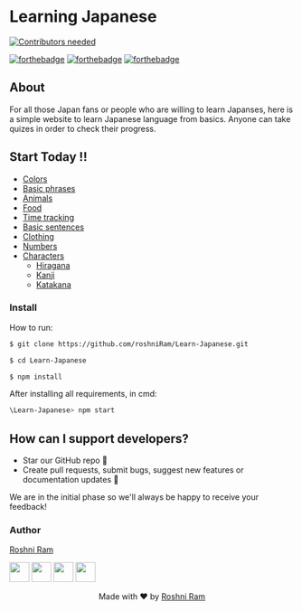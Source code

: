 # Learning Japanese

[![Contributors needed](https://img.shields.io/badge/contributors-needed-yellow.svg)](CONTRIBUTING.md)

[![forthebadge](http://forthebadge.com/images/badges/built-with-love.svg)](http://forthebadge.com)
[![forthebadge](https://forthebadge.com/images/badges/uses-js.svg)](http://forthebadge.com)
[![forthebadge](https://forthebadge.com/images/badges/check-it-out.svg)](https://forthebadge.com)



## About
For all those Japan fans or people who are willing to learn Japanses, here is a simple website to learn Japanese language from basics. Anyone can take quizes in order to check their progress. 

## Start Today !!

* [Colors](https://github.com/roshniRam/Learn-Japanese/tree/master/src/components/Start%20learning/colors) 
* [Basic phrases](https://github.com/roshniRam/Learn-Japanese/tree/master/src/components/Start%20learning/Basic%20Phrases)
* [Animals](https://github.com/roshniRam/Learn-Japanese/tree/master/src/components/Start%20learning/Animals)
* [Food](https://github.com/roshniRam/Learn-Japanese/tree/master/src/components/Start%20learning/Food)
* [Time tracking](https://github.com/roshniRam/Learn-Japanese/tree/master/src/components/Start%20learning/Time%20Tracking)
* [Basic sentences](https://github.com/roshniRam/Learn-Japanese/tree/master/src/components/Start%20learning/Basic%20sentences)
* [Clothing](https://github.com/roshniRam/Learn-Japanese/tree/master/src/components/Start%20learning/Clothing)
* [Numbers](https://github.com/roshniRam/Learn-Japanese/tree/master/src/components/Start%20learning/numbers)
* [Characters](https://github.com/roshniRam/Learn-Japanese/tree/master/src/components/Start%20learning/Characters)
   + [Hiragana](https://github.com/roshniRam/Learn-Japanese/tree/master/src/components/Start%20learning/Characters/Hiragana)
   + [Kanji](https://github.com/roshniRam/Learn-Japanese/tree/master/src/components/Start%20learning/Characters/Kanji)
   + [Katakana](https://github.com/roshniRam/Learn-Japanese/tree/master/src/components/Start%20learning/Characters/Katakana)


### Install

How to run:  

   ```sh
   $ git clone https://github.com/roshniRam/Learn-Japanese.git

   $ cd Learn-Japanese

   $ npm install
   ```
After installing all requirements, in cmd:
   ```sh
   \Learn-Japanese> npm start
   ```
   
   
## How can I support developers?

- Star our GitHub repo 🌟
- Create pull requests, submit bugs, suggest new features or documentation updates 🔧

We are in the initial phase so we'll always be happy to receive your feedback!


### Author

[Roshni Ram](https://github.com/roshniRam)

[<img src="https://image.flaticon.com/icons/svg/185/185961.svg" width="35" padding="10">](https://twitter.com/RoshniRam1)
[<img src="https://image.flaticon.com/icons/svg/185/185964.svg" width="35" padding="10">](https://www.linkedin.com/in/roshni-ram-306b0a164/)
[<img src="https://image.flaticon.com/icons/svg/185/185981.svg" width="35" padding="10">](https://www.facebook.com/roshni.ram.7)
[<img src="https://image.flaticon.com/icons/svg/185/185985.svg" width="35" padding="10">](https://www.instagram.com/roshniram11/)

<p align="center"> Made with ❤ by <a href="https://github.com/roshniRam">Roshni Ram</a></p>
